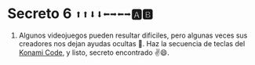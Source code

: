 # Secreto 6 ```⬆⬆⬇⬇⬅➡⬅➡🅰🅱```

1. Algunos videojuegos pueden resultar dificiles, pero algunas veces sus creadores nos dejan ayudas ocultas 🤫. Haz la secuencia de teclas del [Konami Code](https://es.wikipedia.org/wiki/C%C3%B3digo_Konami), y listo, secreto encontrado ✌😄.